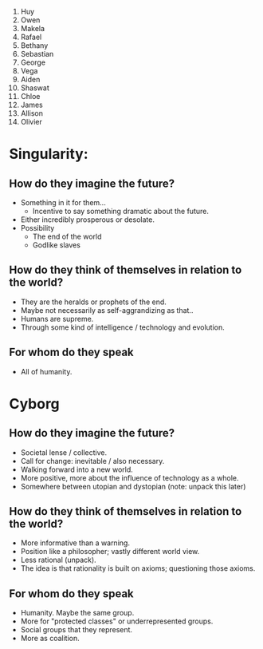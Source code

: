 1. Huy
1. Owen
1. Makela
1. Rafael
2. Bethany
2. Sebastian
2. George
2. Vega
3. Aiden
3. Shaswat
3. Chloe
4. James
4. Allison
4. Olivier


# Singularity:
## How do they imagine the future?
* Something in it for them...
  * Incentive to say something dramatic about the future.
* Either incredibly prosperous or desolate. 
* Possibility
   * The end of the world
   * Godlike slaves

## How do they think of themselves in relation to the world?
* They are the heralds or prophets of the end.
* Maybe not necessarily as self-aggrandizing as that..
* Humans are supreme.
* Through some kind of intelligence / technology and evolution.

## For whom do they speak
* All of humanity.

# Cyborg
## How do they imagine the future?
* Societal lense / collective.
* Call for change: inevitable / also necessary.
* Walking forward into a new world.
* More positive, more about the influence of technology as a whole.
* Somewhere between utopian and dystopian (note: unpack this later)

## How do they think of themselves in relation to the world?
* More informative than a warning.
* Position like a philosopher; vastly different world view.
* Less rational (unpack).
* The idea is that rationality is built on axioms; questioning those axioms.

## For whom do they speak
* Humanity. Maybe the same group.
* More for "protected classes" or underrepresented groups.
* Social groups that they represent.
* More as coalition.








